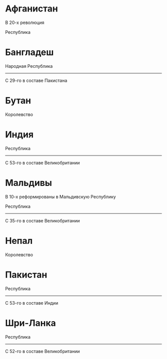 # Афганистан

В 20-х революция

Республика

# Бангладеш

Народная Республика

----

С 29-го в составе Пакистана

# Бутан

Королевство

# Индия

Республика

----

С 53-го в составе Великобритании

# Мальдивы

В 10-х реформированы в Мальдивскую Республику

Республика

----

С 35-го в составе Великобритании

# Непал

Королевство

# Пакистан

Республика

----

С 53-го в составе Индии

# Шри-Ланка

Республика

----

С 52-го в составе Великобритании
